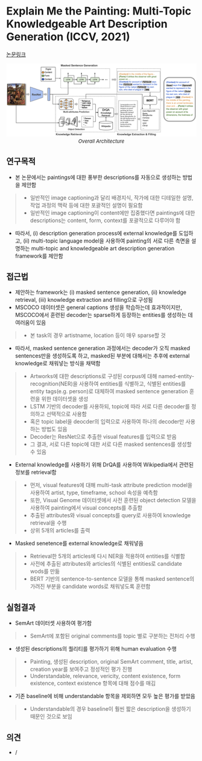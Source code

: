 # Explain Me the Painting: Multi-Topic Knowledgeable Art Description Generation (ICCV, 2021)

[논문링크](https://openaccess.thecvf.com/content/ICCV2021/html/Bai_Explain_Me_the_Painting_Multi-Topic_Knowledgeable_Art_Description_Generation_ICCV_2021_paper.html)

<p align="center">
    <img width="800" alt='fig1' src="./img/21_02_01.png?raw=true"></br>
    <em><font size=2>Overall Architecture</font></em>
</p>

## 연구목적
- 본 논문에서는 paintings에 대한 풍부한 descriptions를 자동으로 생성하는 방법을 제안함
> - 일반적인 image captioning과 달리 배경지식, 작가에 대한 디테일한 설명, 작업 과정의 맥락 등에 대한 포괄적인 설명이 필요함
> - 일반적인 image captioning이 content에만 집중했다면 paintings에 대한 descriptions는 content, form, context를 포괄적으로 다루어야 함
- 따라서, (i) description generation process에 external knowledge를 도입하고, (ii) multi-topic language model을 사용하여 painting의 서로 다른 측면을 설명하는 multi-topic and knowledgeable art description generation framework를 제안함

## 접근법
- 제안하는 framework는 (i) masked sentence generation, (ii) knowledge retrieval, (iii) knowledge extraction and filling으로 구성됨
- MSCOCO 데이터셋은 general captions 생성을 학습하는데 효과적이지만, MSCOCO에서 훈련된 decoder는 sparse하게 등장하는 entities를 생성하는 데 여러움이 있음
> - 본 task의 경우 artistname, location 등이 매우 sparse할 것
- 따라서, masked sentence generation 과정에서는 decoder가 오직 masked sentences만을 생성하도록 하고, masked된 부분에 대해서는 추후에 external knowledge로 채워넣는 방식을 채택함
> - Artworks에 대한 descriptions로 구성된 corpus에 대해 named-entity-recognition(NER)을 사용하여 entities를 식별하고, 식별된 entities를 entity tags(e.g. person)로 대체하여 masked sentence generation 훈련을 위한 데이터셋을 생성
> - LSTM 기반의 decoder를 사용하되, topic에 따라 서로 다른 decoder를 정의하고 선택적으로 사용함
> - 혹은 topic label을 deocder의 입력으로 사용하여 하나의 decoder만 사용하는 방법도 있음
> - Decoder는 ResNet으로 추출한 visual features를 입력으로 받음
> - 그 결과, 서로 다른 topic에 대한 서로 다른 masked sentences를 생성할 수 있음
- External knowledge를 사용하기 위해 DrQA를 사용하여 Wikipedia에서 관련된 정보를 retrieval함
> - 먼저, visual features에 대해 multi-task attribute prediction model을 사용하여 artist, type, timeframe, school 속성을 예측함
> - 또한, Visual Genome 데이터셋에서 사전 훈련된 object detection 모델을 사용하여 painting에서 visual concepts를 추출함
> - 추출된 attributes와 visual concepts를 query로 사용하여 knowledge retrieval을 수행
> - 상위 5개의 articles를 출력
- Masked senetence를 external knowledge로 채워넣음
> - Retrieval한 5개의 articles에 다시 NER을 적용하여 entities를 식별함
> - 사전에 추출된 attributes와 articles의 식별된 entities로 candidate wods를 만듦
> - BERT 기반의 sentence-to-sentence 모델을 통해 masked sentence의 가려진 부분을 candidate words로 채워넣도록 훈련함

## 실험결과
- SemArt 데이터셋 사용하여 평가함
> - SemArt에 포함된 original comments를 topic 별로 구분하는 전처리 수행
- 생성된 descriptions의 퀄리티를 평가하기 위해 human evaluation 수행
> - Painting, 생성된 description, original SemArt comment, title, artist, creation year를 보여주고 정성적인 평가 진행
> - Understandable, relevance, vericity, content existence, form existence, context existence 항목에 대해 점수를 매김
- 기존 baseline에 비해 understandable 항목을 제외하면 모두 높은 평가를 받았음
> - Understandable의 경우 baseline이 훨씬 짧은 description을 생성하기 때문인 것으로 보임

## 의견
- /